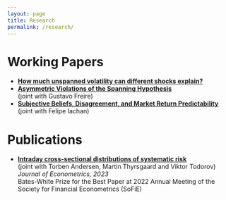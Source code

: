```yaml
---
layout: page
title: Research
permalink: /research/
---
```


# Working Papers
 * [**How much unspanned volatility can different shocks explain?**](https://papers.ssrn.com/sol3/papers.cfm?abstract_id=4878175)<br>
 * [**Asymmetric Violations of the Spanning Hypothesis**](https://papers.ssrn.com/sol3/papers.cfm?abstract_id=4679966) <br>
  (joint with Gustavo Freire)
 * [**Subjective Beliefs, Disagreement, and Market Return Predictability**](https://ssrn.com/abstract=4751840) <br>
  (joint with Felipe Iachan)

# Publications
 * [**Intraday cross-sectional distributions of systematic risk**](https://www.sciencedirect.com/science/article/abs/pii/S0304407622002032) <br> 
(joint with Torben Andersen, Martin Thyrsgaard and Viktor Todorov) <br>
*Journal of Econometrics, 2023* <br>
Bates-White Prize for the Best Paper at 2022 Annual Meeting of the Society for Financial Econometrics (SoFiE)